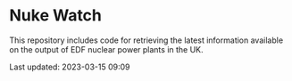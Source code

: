# Nuke Watch

This repository includes code for retrieving the latest information available on the output of EDF nuclear power plants in the UK.

Last updated: 2023-03-15 09:09
